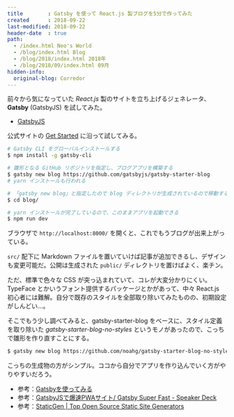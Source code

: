 ```yaml
---
title        : Gatsby を使って React.js 製ブログを5分で作ってみた
created      : 2018-09-22
last-modified: 2018-09-22
header-date  : true
path:
  - /index.html Neo's World
  - /blog/index.html Blog
  - /blog/2018/index.html 2018年
  - /blog/2018/09/index.html 09月
hidden-info:
  original-blog: Corredor
---
```


前々から気になっていた _React.js_ 製のサイトを立ち上げるジェネレータ、**Gatsby** (GatsbyJS) を試してみた。

- [GatsbyJS](https://www.gatsbyjs.org/)

公式サイトの [Get Started](https://www.gatsbyjs.org/docs/) に沿って試してみる。

```bash
# Gatsby CLI をグローバルインストールする
$ npm install -g gatsby-cli

# 雛形となる GitHub リポジトリを指定し、ブログアプリを構築する
$ gatsby new blog https://github.com/gatsbyjs/gatsby-starter-blog
# yarn インストールも行われる

# 「gatsby new blog」と指定したので blog ディレクトリが生成されているので移動する
$ cd blog/

# yarn インストールが完了しているので、このままアプリを起動できる
$ npm run dev
```

ブラウザで `http://localhost:8000/` を開くと、これでもうブログが出来上がっている。

`src/` 配下に Markdown ファイルを置いていけば記事が追加できるし、デザインも変更可能だ。公開は生成された `public/` ディレクトリを置けばよく、楽チン。

ただ、標準で色々な CSS が突っ込まれていて、コレが大変分かりにくい。TypeFace とかいうフォント提供するパッケージとかがあって、中々 React.js 初心者には難解。自分で既存のスタイルを全部取り除いてみたものの、初期設定がしんどい…。

そこでもう少し調べてみると、gatsby-starter-blog をベースに、スタイル定義を取り除いた _gatsby-starter-blog-no-styles_ というモノがあったので、こっちで雛形を作り直すことにする。

```bash
$ gatsby new blog https://github.com/noahg/gatsby-starter-blog-no-styles
```

こっちの生成物の方がシンプル。ココから自分でアプリを作り込んでいく方がやりやすいだろう。

- 参考：[Gatsbyを使ってみる](https://qiita.com/abcb2/items/3731a12866d5c093af48)
- 参考：[GatsbyJSで爆速PWAサイト/ Gatsby Super Fast - Speaker Deck](https://speakerdeck.com/nnjyami/gatsby-super-fast)
- 参考：[StaticGen | Top Open Source Static Site Generators](https://www.staticgen.com/)
